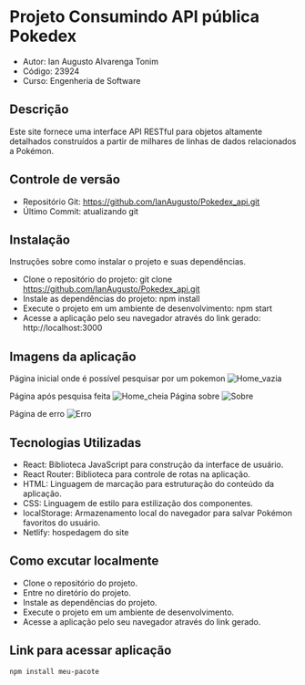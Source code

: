 # Projeto Consumindo API pública Pokedex

- Autor: Ian Augusto Alvarenga Tonim 
- Código: 23924
- Curso: Engenheria de Software

## Descrição 

Este site fornece uma interface API RESTful para objetos altamente detalhados construídos a partir de milhares de linhas de dados relacionados a Pokémon.

## Controle de versão 

- Repositório Git: https://github.com/IanAugusto/Pokedex_api.git <br/>
- Último Commit: atualizando git 

## Instalação

Instruções sobre como instalar o projeto e suas dependências.

- Clone o repositório do projeto: git clone https://github.com/IanAugusto/Pokedex_api.git
- Instale as dependências do projeto: npm install
- Execute o projeto em um ambiente de desenvolvimento: npm start
- Acesse a aplicação pelo seu navegador através do link gerado: http://localhost:3000


## Imagens da aplicação
Página inicial onde é possível pesquisar por um pokemon
![Home_vazia](https://github.com/IanAugusto/IanAugusto-IanAugusto-Pokedex_api/assets/99494598/1c1f42f0-db9a-4acb-915f-0b6730b43289)

Página após pesquisa feita
![Home_cheia](https://github.com/IanAugusto/IanAugusto-IanAugusto-Pokedex_api/assets/99494598/20cb5013-92cd-40b1-873d-fe3bbf2c9f71)
Página sobre
![Sobre](https://github.com/IanAugusto/IanAugusto-IanAugusto-Pokedex_api/assets/99494598/0fff1365-23a6-40f3-8733-f561d8d15c06)

Página de erro
![Erro](https://github.com/IanAugusto/IanAugusto-IanAugusto-Pokedex_api/assets/99494598/73ca2c69-5855-43fc-ae02-606ab8a3b4e9)

## Tecnologias Utilizadas

- React: Biblioteca JavaScript para construção da interface de usuário.
- React Router: Biblioteca para controle de rotas na aplicação.
- HTML: Linguagem de marcação para estruturação do conteúdo da aplicação.
- CSS: Linguagem de estilo para estilização dos componentes.
- localStorage: Armazenamento local do navegador para salvar Pokémon favoritos do usuário.
- Netlify: hospedagem do site

## Como excutar localmente 
- Clone o repositório do projeto.
- Entre no diretório do projeto.
- Instale as dependências do projeto.
- Execute o projeto em um ambiente de desenvolvimento.
- Acesse a aplicação pelo seu navegador através do link gerado.

## Link para acessar aplicação

```bash
npm install meu-pacote


